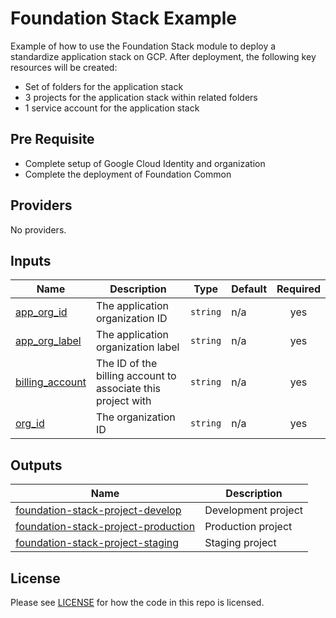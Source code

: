 # Foundation Stack Example

Example of how to use the Foundation Stack module to deploy a standardize application stack on GCP. After deployment,
the following key resources will be created:

- Set of folders for the application stack
- 3 projects for the application stack within related folders
- 1 service account for the application stack

## Pre Requisite

- Complete setup of Google Cloud Identity and organization
- Complete the deployment of Foundation Common

<!-- BEGINNING OF PRE-COMMIT-TERRAFORM DOCS HOOK -->
## Providers

No providers.

## Inputs

| Name | Description | Type | Default | Required |
|------|-------------|------|---------|:--------:|
| <a name="input_app_org_id"></a> [app\_org\_id](#input\_app\_org\_id) | The application organization ID | `string` | n/a | yes |
| <a name="input_app_org_label"></a> [app\_org\_label](#input\_app\_org\_label) | The application organization label | `string` | n/a | yes |
| <a name="input_billing_account"></a> [billing\_account](#input\_billing\_account) | The ID of the billing account to associate this project with | `string` | n/a | yes |
| <a name="input_org_id"></a> [org\_id](#input\_org\_id) | The organization ID | `string` | n/a | yes |

## Outputs

| Name | Description |
|------|-------------|
| <a name="output_foundation-stack-project-develop"></a> [foundation-stack-project-develop](#output\_foundation-stack-project-develop) | Development project |
| <a name="output_foundation-stack-project-production"></a> [foundation-stack-project-production](#output\_foundation-stack-project-production) | Production project |
| <a name="output_foundation-stack-project-staging"></a> [foundation-stack-project-staging](#output\_foundation-stack-project-staging) | Staging project |
<!-- END OF PRE-COMMIT-TERRAFORM DOCS HOOK -->

## License

Please see [LICENSE](https://github.com/neutrino-io/terraform-google-foundation/blob/master/LICENSE) for how the code in
this repo is licensed.
